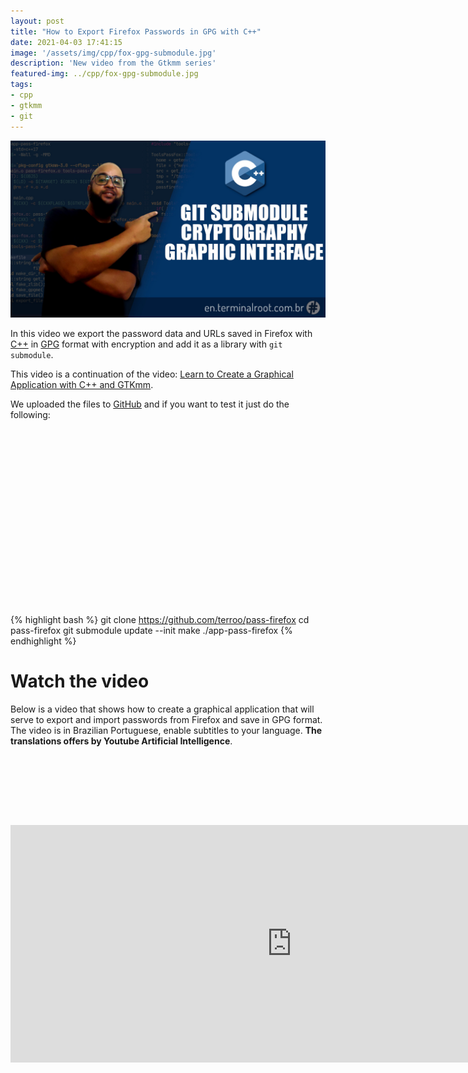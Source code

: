 ```yaml
---
layout: post
title: "How to Export Firefox Passwords in GPG with C++"
date: 2021-04-03 17:41:15
image: '/assets/img/cpp/fox-gpg-submodule.jpg'
description: 'New video from the Gtkmm series'
featured-img: ../cpp/fox-gpg-submodule.jpg
tags:
- cpp
- gtkmm
- git
---
```


![How to Export Firefox Passwords in GPG with C++](/assets/img/cpp/fox-gpg-submodule.jpg)

In this video we export the password data and URLs saved in Firefox with [C++](https://en.terminalroot.com.br/i-created-a-c-financial-management-program-for-linux-and-windows/) in [GPG](https://en.terminalroot.com.br/18-ways-to-generate-and-store-strong-passwords/) format with encryption and add it as a library with `git submodule`.

This video is a continuation of the video: [Learn to Create a Graphical Application with C++ and GTKmm](https://en.terminalroot.com.br/learn-to-create-a-graphical-application-with-c-and-gtkmm/).

We uploaded the files to [GitHub](https://en.terminalroot.com.br/top-5-best-git-clients-for-linux-mac-and-windows/) and if you want to test it just do the following:

<!-- QUADRADO -->
<script async src="//pagead2.googlesyndication.com/pagead/js/adsbygoogle.js"></script>
<ins class="adsbygoogle"
style="display:inline-block;width:336px;height:280px"
data-ad-client="ca-pub-2838251107855362"
data-ad-slot="5351066970"></ins>
<script>
(adsbygoogle = window.adsbygoogle || []).push({});
</script>

{% highlight bash %}
git clone https://github.com/terroo/pass-firefox
cd pass-firefox
git submodule update --init
make
./app-pass-firefox
{% endhighlight %}

# Watch the video
Below is a video that shows how to create a graphical application that will serve to export and import passwords from Firefox and save in GPG format. The video is in Brazilian Portuguese, enable subtitles to your language. **The translations offers by Youtube Artificial Intelligence**.

<!-- LISTA MIN -->
<script async src="//pagead2.googlesyndication.com/pagead/js/adsbygoogle.js"></script>
<ins class="adsbygoogle"
style="display:inline-block;width:730px;height:95px"
data-ad-client="ca-pub-2838251107855362"
data-ad-slot="5351066970"></ins>
<script>
(adsbygoogle = window.adsbygoogle || []).push({});
</script>

<iframe width="900" height="380" src="https://www.youtube.com/embed/bdExgjQUi9U" title="YouTube video player" frameborder="0" allow="accelerometer; autoplay; clipboard-write; encrypted-media; gyroscope; picture-in-picture" allowfullscreen></iframe>


